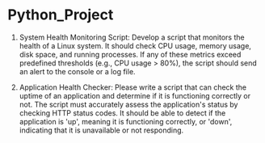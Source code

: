 # Python_Project

1. System Health Monitoring Script:
Develop a script that monitors the health of a Linux system. It should check
CPU usage, memory usage, disk space, and running processes. If any of
these metrics exceed predefined thresholds (e.g., CPU usage > 80%), the
script should send an alert to the console or a log file.


4. Application Health Checker:
Please write a script that can check the uptime of an application and
determine if it is functioning correctly or not. The script must accurately
assess the application's status by checking HTTP status codes. It should be
able to detect if the application is 'up', meaning it is functioning correctly, or
'down', indicating that it is unavailable or not responding.
